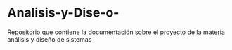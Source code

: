 # Analisis-y-Dise-o-
Repositorio que contiene la documentación sobre el proyecto de la materia análisis y diseño de sistemas
